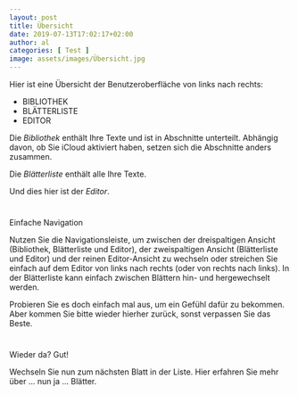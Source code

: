 ```yaml
---
layout: post
title: Übersicht
date: 2019-07-13T17:02:17+02:00
author: al
categories: [ Test ]
image: assets/images/Übersicht.jpg
---
```


Hier ist eine Übersicht der Benutzeroberfläche von links nach rechts:

- BIBLIOTHEK
- BLÄTTERLISTE
- EDITOR

Die _Bibliothek_ enthält Ihre Texte und ist in Abschnitte unterteilt. Abhängig davon, ob Sie iCloud aktiviert haben, setzen sich die Abschnitte anders zusammen.

Die _Blätterliste_ enthält alle Ihre Texte.

Und dies hier ist der _Editor_.

#
Einfache Navigation

Nutzen Sie die Navigationsleiste, um zwischen der dreispaltigen Ansicht (Bibliothek, Blätterliste und Editor), der zweispaltigen Ansicht (Blätterliste und Editor) und der reinen Editor-Ansicht zu wechseln oder streichen Sie einfach auf dem Editor von links nach rechts (oder von rechts nach links). In der Blätterliste kann einfach zwischen Blättern hin- und hergewechselt werden.

Probieren Sie es doch einfach mal aus, um ein Gefühl dafür zu bekommen. Aber kommen Sie bitte wieder hierher zurück, sonst verpassen Sie das Beste.

#
Wieder da? Gut!

Wechseln Sie nun zum nächsten Blatt in der Liste. Hier erfahren Sie mehr über … nun ja … Blätter.

